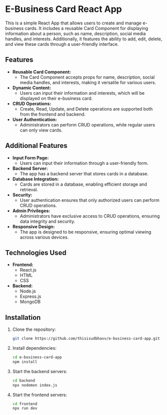 # E-Business Card React App

This is a simple React App that allows users to create and manage e-business cards. It includes a reusable Card Component for displaying information about a person, such as name, description, social media handles, and interests. Additionally, it features the ability to add, edit, delete, and view these cards through a user-friendly interface.

## Features

- **Reusable Card Component:** 
  - The Card Component accepts props for name, description, social media handles, and interests, making it versatile for various users.
- **Dynamic Content:**
  - Users can input their information and interests, which will be displayed on their e-business card.
- **CRUD Operations:**
  - Create, Read, Update, and Delete operations are supported both from the frontend and backend.
- **User Authentication:**
  - Administrators can perform CRUD operations, while regular users can only view cards.

## Additional Features

- **Input Form Page:**
  - Users can input their information through a user-friendly form.
- **Backend Server:**
  - The app has a backend server that stores cards in a database.
- **Database Integration:**
  - Cards are stored in a database, enabling efficient storage and retrieval.
- **Security:**
  - User authentication ensures that only authorized users can perform CRUD operations.
- **Admin Privileges:**
  - Administrators have exclusive access to CRUD operations, ensuring data integrity and security.
- **Responsive Design:**
  - The app is designed to be responsive, ensuring optimal viewing across various devices.

## Technologies Used

- **Frontend:**
  - React.js
  - HTML
  - CSS
- **Backend:**
  - Node.js
  - Express.js
  - MongoDB

## Installation

1. Clone the repository:
   ```bash
   git clone https://github.com/thisisudbhavv/e-business-card-app.git
2. Install dependencies:
   ```bash
   cd e-business-card-app
   npm install
3. Start the backend servers:
   ```bash
   cd backend
   npx nodemon index.js
4. Start the frontend servers:
   ```bash
   cd frontend
   npx run dev
